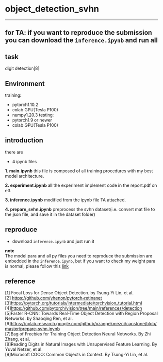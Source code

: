 # object_detection_svhn
---
for TA: if you want to reproduce the submission
you can download the `inference.ipynb` and run all
---
## task
digit detection[8]
## Environment
training:
- pytorch1.10.2
- colab GPU(Tesla P100)
- numpy1.20.3
testing:
- pytorch1.9 or newer
- colab GPU(Tesla P100)
## introduction
there are 
- 4 ipynb files

**1. main.ipynb**
this file is composed of all training procedures with my best model architecture.

**2. experiment.ipynb**
all the experiment implement code in the report.pdf on e3.

**3. inference.ipynb**
modified from the ipynb file TA attached.

**4. prepare_svhn.ipynb**
preprocess the svhn dataset(i.e. convert mat file to the json file, and save it in the dataset folder)

## reproduce
- download `inference.ipynb` and just run it

**note** </br>
The model para and all py files you need to reproduce the submission are embedded in the `inference.ipynb`, but if you want to check my weight para is normal, please follow this [link](https://drive.google.com/file/d/1fP4ZEEfgL05pj3hRZ8oqmaZ0uK1SM6Vi/view?usp=sharing)
## reference
[1] Focal Loss for Dense Object Detection. by Tsung-Yi Lin, et al.</br>
[2] https://github.com/yhenon/pytorch-retinanet</br>
[3]https://pytorch.org/tutorials/intermediate/torchvision_tutorial.html </br>
[4]https://github.com/pytorch/vision/tree/main/references/detection</br>
[5]Faster R-CNN: Towards Real-Time Object Detection with Region Proposal Networks. by Shaoqing Ren, et al.</br>
[6]https://colab.research.google.com/github/ozanpekmezci/capstone/blob/master/prepare-svhn.ipynb </br>
[7]Bag of Freebies for Training Object Detection Neural Networks. By Zhi Zhang, et al.</br>
[8]Reading Digits in Natural Images with Unsupervised Feature Learning. By 
Yuval Netzer, et al.</br>
[9]Microsoft COCO: Common Objects in Context. By Tsung-Yi Lin, et al.</br>



